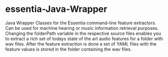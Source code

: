 # essentia-Java-Wrapper

Java Wrapper Classes for the Essentia command-line feature extractors.
Can be used for machine hearing or music information retrieval purposes.
Changing the folderPath variable in the respective source files enables you to extract a rich set of todays state of the art audio features for a folder  with wav files.
After the feature extraction is done a set of YAML files with the feature values is stored in the folder containing the wav files.
